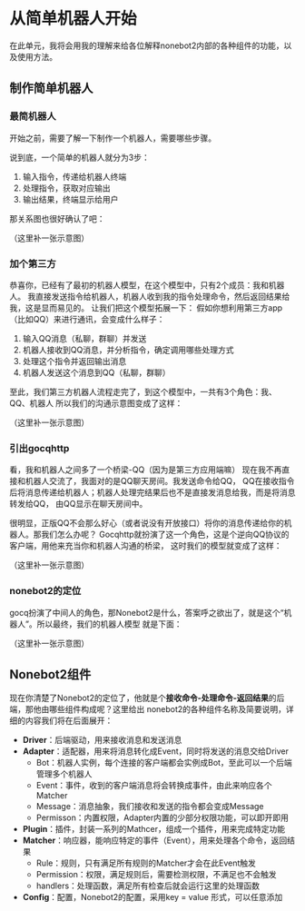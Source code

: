 # 从简单机器人开始

在此单元，我将会用我的理解来给各位解释nonebot2内部的各种组件的功能，以及使用方法。

## 制作简单机器人

### 最简机器人
开始之前，需要了解一下制作一个机器人，需要哪些步骤。

说到底，一个简单的机器人就分为3步：

1. 输入指令，传递给机器人终端
2. 处理指令，获取对应输出
3. 输出结果，终端显示给用户

那关系图也很好确认了吧：

（这里补一张示意图）

### 加个第三方
恭喜你，已经有了最初的机器人模型，在这个模型中，只有2个成员：我和机器人。
我直接发送指令给机器人，机器人收到我的指令处理命令，然后返回结果给我，这是显而易见的。
让我们把这个模型拓展一下：
假如你想利用第三方app（比如QQ）来进行通讯，会变成什么样子：

1. 输入QQ消息（私聊，群聊）并发送
2. 机器人接收到QQ消息，并分析指令，确定调用哪些处理方式
3. 处理这个指令并返回输出消息
4. 机器人发送这个消息到QQ（私聊，群聊）


至此，我们第三方机器人流程走完了，到这个模型中，一共有3个角色：我、QQ、机器人
所以我们的沟通示意图变成了这样：

（这里补一张示意图）

### 引出gocqhttp
看，我和机器人之间多了一个桥梁-QQ（因为是第三方应用端嘛）
现在我不再直接和机器人交流了，我面对的是QQ聊天房间。我发送命令给QQ，
QQ在接收指令后将消息传递给机器人；机器人处理完结果后也不是直接发消息给我，而是将消息转发给QQ，
由QQ显示在聊天房间中。

很明显，正版QQ不会那么好心（或者说没有开放接口）将你的消息传递给你的机器人。那我们怎么办呢？
Gocqhttp就扮演了这一个角色，这是个逆向QQ协议的客户端，用他来充当你和机器人沟通的桥梁，
这时我们的模型就变成了这样：

（这里补一张示意图）

### nonebot2的定位
gocq扮演了中间人的角色，那Nonebot2是什么，答案呼之欲出了，就是这个“机器人”。所以最终，我们的机器人模型
就是下面：

（这里补一张示意图）

## Nonebot2组件
现在你清楚了Nonebot2的定位了，他就是个**接收命令-处理命令-返回结果**的后端，那他由哪些组件构成呢？这里给出
nonebot2的各种组件名称及简要说明，详细的内容我们将在后面展开：
 - **Driver**：后端驱动，用来接收消息和发送消息
 - **Adapter**：适配器，用来将消息转化成Event，同时将发送的消息交给Driver
    - Bot：机器人实例，每个连接的客户端都会实例成Bot，至此可以一个后端管理多个机器人
    - Event：事件，收到的客户端消息将会转换成事件，由此来响应各个Matcher
    - Message：消息抽象，我们接收和发送的指令都会变成Message
    - Permisson：内置权限，Adapter内置的少部分权限功能，可以即开即用
 - **Plugin**：插件，封装一系列的Mathcer，组成一个插件，用来完成特定功能
 - **Matcher**：响应器，能响应特定的事件（Event），用来处理各个命令，返回结果
    - Rule：规则，只有满足所有规则的Matcher才会在此Event触发
    - Permission：权限，满足规则后，需要检测权限，不满足也不会触发
    - handlers：处理函数，满足所有检查后就会运行这里的处理函数
 - **Config**：配置，Nonebot2的配置，采用key = value 形式，可以任意添加
